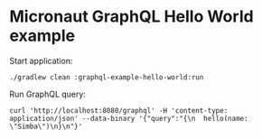 # Micronaut GraphQL Hello World example

Start application:

    ./gradlew clean :graphql-example-hello-world:run

Run GraphQL query:

    curl 'http://localhost:8080/graphql' -H 'content-type: application/json' --data-binary '{"query":"{\n  hello(name: \"Simba\")\n}\n"}'
